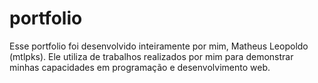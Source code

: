 # portfolio

Esse portfolio foi desenvolvido inteiramente por mim, Matheus Leopoldo (mtlpks). Ele utiliza de trabalhos realizados por mim para demonstrar minhas capacidades em programação e desenvolvimento web.